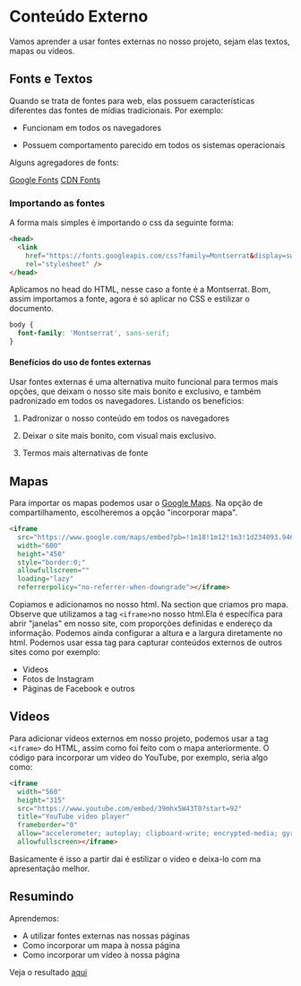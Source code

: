 # Conteúdo Externo

Vamos aprender a usar fontes externas no nosso projeto, sejam elas textos, mapas ou vídeos.

## Fonts e Textos

Quando se trata de fontes para web, elas possuem características diferentes das fontes de mídias tradicionais. Por exemplo:

- Funcionam em todos os navegadores

- Possuem comportamento parecido em todos os sistemas operacionais

Alguns agregadores de fonts:

[Google Fonts](https://fonts.google.com/)
[CDN Fonts](https://www.cdnfonts.com/)

### Importando as fontes

A forma mais simples é importando o css da seguinte forma:

```html
<head>
  <link
    href="https://fonts.googleapis.com/css?family=Montserrat&display=swap"
    rel="stylesheet" />
</head>
```

Aplicamos no head do HTML, nesse caso a fonte é a Montserrat. Bom, assim importamos a fonte, agora é só aplicar no CSS e estilizar o documento.

```css
body {
  font-family: 'Montserrat', sans-serif;
}
```

#### Benefícios do uso de fontes externas

Usar fontes externas é uma alternativa muito funcional para termos mais opções, que deixam o nosso site mais bonito e exclusivo, e também padronizado em todos os navegadores. Listando os benefícios:

1. Padronizar o nosso conteúdo em todos os navegadores

2. Deixar o site mais bonito, com visual mais exclusivo.

3. Termos mais alternativas de fonte

## Mapas

Para importar os mapas podemos usar o [Google Maps](https://www.google.com/maps/). Na opção de compartilhamento, escolheremos a opção "incorporar mapa".

```html
<iframe
  src="https://www.google.com/maps/embed?pb=!1m18!1m12!1m3!1d234093.94602376106!2d-46.73551153298559!3d-23.5426463892018!2m3!1f0!2f0!3f0!3m2!1i1024!2i768!4f13.1!3m3!1m2!1s0x94ce5a2b2ed7f3a1%3A0xab35da2f5ca62674!2sAlura%20-%20Escola%20Online%20de%20Tecnologia!5e0!3m2!1spt-BR!2sbr!4v1674405418648!5m2!1spt-BR!2sbr"
  width="600"
  height="450"
  style="border:0;"
  allowfullscreen=""
  loading="lazy"
  referrerpolicy="no-referrer-when-downgrade"></iframe>
```

Copiamos e adicionamos no nosso html. Na section que criamos pro mapa.
Observe que utilizamos a tag `<iframe>`no nosso html.Ela é específica para abrir "janelas" em nosso site, com proporções definidas e endereço da informação.
Podemos ainda configurar a altura e a largura diretamente no html.
Podemos usar essa tag para capturar conteúdos externos de outros sites como por exemplo:

- Videos
- Fotos de Instagram
- Páginas de Facebook e outros

## Videos

Para adicionar vídeos externos em nosso projeto, podemos usar a tag `<iframe>` do HTML, assim como foi feito com o mapa anteriormente. O código para incorporar um vídeo do YouTube, por exemplo, seria algo como:

```html
<iframe
  width="560"
  height="315"
  src="https://www.youtube.com/embed/39mhx5W43T0?start=92"
  title="YouTube video player"
  frameborder="0"
  allow="accelerometer; autoplay; clipboard-write; encrypted-media; gyroscope; picture-in-picture; web-share"
  allowfullscreen></iframe>
```

Basicamente é isso a partir dai é estilizar o video e deixa-lo com ma apresentação melhor.

## Resumindo

Aprendemos:

- A utilizar fontes externas nas nossas páginas
- Como incorporar um mapa à nossa página
- Como incorporar um vídeo à nossa página

Veja o resultado [aqui](/Cursos/Iniciante_Em_Programa%C3%A7%C3%A3o/02-Paginas_Web/HTML5eCSS3_No_Css_Avante/02-Conteudo_exrteno/index.html)
